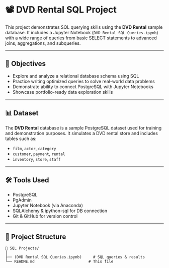 # 📽️ DVD Rental SQL Project

This project demonstrates SQL querying skills using the **DVD Rental** sample database. It includes a Jupyter Notebook (`DVD Rental SQL Queries.ipynb`) with a wide range of queries from basic SELECT statements to advanced joins, aggregations, and subqueries.

---

## 🧠 Objectives

- Explore and analyze a relational database schema using SQL
- Practice writing optimized queries to solve real-world data problems
- Demonstrate ability to connect PostgreSQL with Jupyter Notebooks
- Showcase portfolio-ready data exploration skills

---

## 📊 Dataset

The **DVD Rental** database is a sample PostgreSQL dataset used for training and demonstration purposes. It simulates a DVD rental store and includes tables such as:

- `film`, `actor`, `category`
- `customer`, `payment`, `rental`
- `inventory`, `store`, `staff`

---

## 🛠️ Tools Used

- PostgreSQL
- PgAdmin
- Jupyter Notebook (via Anaconda)
- SQLAlchemy & ipython-sql for DB connection
- Git & GitHub for version control

---

## 📌 Project Structure

```text
📁 SQL Projects/
│
├── (DVD Rental SQL Queries.ipynb)     # SQL queries & results
└── README.md                        # This file
